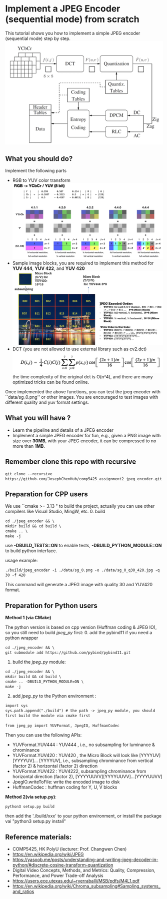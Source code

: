 # Implement a JPEG Encoder (sequential mode) from scratch
This tutorial shows you how to implement a simple JPEG encoder (sequential mode) step by step. 
![JPEG pipeline](./data/jpeg_pipeline.png)

## What you should do?
Implement the following parts
- RGB to YUV color transform
![rgb_to_yuv](./data/rgb_yuv.jpg)
- Sample image blocks, you are required to implement this method for **YUV 444**, **YUV 422**, and **YUV 420** 
![micro blocks](./data/mcu.jpg)
- DCT (you are not allowed to use external library such as cv2.dct)
![dct](./data/dct.jpg)
the time complexity of the original dct is O(n^4), and there are many optimized tricks can be found online. 

Once implemented the above functions, you can test the jpeg encoder with ``data/sg_0.png'' or other images.
You are encouraged to test images with different quality and yuv format settings.

## What you will have ?
- Learn the pipeline and details of a JPEG encoder
- Implement a simple JPEG encoder for fun, e.g., given a PNG image with size over **30MB**, 
with your JPEG encoder, it can be compressed to no more than **1MB**. 

## Remember clone this repo with recursive
```
git clone --recursive https://github.com/JosephChenHub/comp5425_assignment2_jpeg_encoder.git
```

## Preparation for CPP users 
We use ``cmake >= 3.13 " to build the project, actually you can use other compilers like Visual Studio, MingW, etc.
0. build 
```
cd ./jpeg_encoder && \
mkdir build && cd build \
cmake .. \
make -j
```
use **-DBUILD_TESTS=ON** to enable tests, **-DBUILD_PYTHON_MODULE=ON** to build python interface.

usage example:
```
./build/jpeg_encoder -i ./data/sg_0.png -o ./data/sg_0_q30_420.jpg -q 30 -f 420
```
This command will generate a JPEG image with quality 30 and YUV420 format. 

## Preparation for Python users
**Method 1 (via CMake)**

The python version is  based on cpp version (Huffman coding & JPEG IO), so you still need to 
build *jpeg_py* first:
0. add the pybind11 if you need a python wrapper 
```
cd ./jpeg_encoder && \
git submodule add https://github.com/pybind/pybind11.git
```
1. build the *jpeg_py* module:
```
cd ./jpeg_encoder && \
mkdir build && cd build \
cmake .. -DBUILD_PYTHON_MODULE=ON \
make -j
```
2. add *jpeg_py* to the Python environment :
```
import sys
sys.path.append("./build") # the path -> jpeg_py module, you should first build the module via cmake first 

from jpeg_py import YUVFormat, JpegIO, HuffmanCodec
```
Then you can use the following APIs:
- YUVFormat.YUV444 : YUV444 , i.e., no subsampling for luminance & chrominance
- YUVFormat.YUV420 : YUV420 ,  the Micro Block will look like [YYYYUV][YYYYUV]... [YYYYUV], 
                     i.e., subsampling chrominance from vertical (factor 2) & horizontal (factor 2) direction
- YUVFormat.YUV422 : YUV4222,  subsampling chrominance from horizontal direction (factor 2), [YYYYUUVV][YYYYUUVV]...[YYYYUUVV]
- JpegIO.writeToFile:  write the encoded image to disk
- HuffmanCodec : huffman coding for Y, U, V blocks

**Method 2(via setup.py)**:
```
python3 setup.py build 
```
then add the './build/xxx' to your python environment, or install the package vai "python3 setup.py install"






## Reference materials:
- COMP5425, HK PolyU (lecturer: Prof. Changwen Chen)
- https://en.wikipedia.org/wiki/JPEG
- https://yasoob.me/posts/understanding-and-writing-jpeg-decoder-in-python/#discrete-cosine-transform-quantization
- Digital Video Concepts, Methods, and Metrics: Quality, Compression, Performance, and Power Trade-off Analysis
- https://users.ece.utexas.edu/~ryerraballi/MSB/pdfs/M4L1.pdf
- https://en.wikipedia.org/wiki/Chroma_subsampling#Sampling_systems_and_ratios
